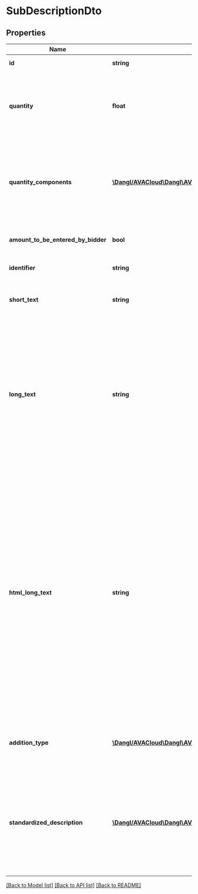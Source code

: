 # SubDescriptionDto

## Properties
Name | Type | Description | Notes
------------ | ------------- | ------------- | -------------
**id** | **string** | Elements GUID identifier. | 
**quantity** | **float** | Returns the total calculated sum of all quantity assignments. Will return the result rounded to three decimal places. | 
**quantity_components** | [**\Dangl/AVACloud\Dangl\AVACloud\CalculationDto[]**](CalculationDto.md) | Holds quantity information for this sub description. Quantity is listening to changes here and is reporting the total sum of all quantity components. | [optional] 
**amount_to_be_entered_by_bidder** | **bool** | Indicates if the bidder is asked to specify an amount. | 
**identifier** | **string** | Identifier for this SubDescription. | [optional] 
**short_text** | **string** | Short description for this DescriptionBase element. | [optional] 
**long_text** | **string** | Detailed description for this DescriptionBase element. When the HtmlLongText is set, this is automatically overwritten and filled with the appropriate plain text representation of the Html text. Vice versa, setting this property overrides the HtmlLongText. | [optional] 
**html_long_text** | **string** | This contains the Html representation of the Longtext. When the LongText is set, this is automatically overwritten and filled with the appropriate Html representation of the plaintext. Vice versa, setting this property overrides the LongText. GAEB 90 and GAEB 2000 exports do not support any image functionality. In GAEB XML, only images that use an embedded Base64 data uri are exported, regular url references are cleared before written out. | [optional] 
**addition_type** | [**\Dangl/AVACloud\Dangl\AVACloud\AdditionTypeDto**](AdditionTypeDto.md) | Indicates if this DescriptionBase element contains Buyer or Bidder additions to the text. | 
**standardized_description** | [**\Dangl/AVACloud\Dangl\AVACloud\StandardizedDescriptionDto**](StandardizedDescriptionDto.md) | This represents a standardized description. This means that instead of solely relying on texts to describe a service, external standards and definitions are referenced for a common understanding. | [optional] 

[[Back to Model list]](../README.md#documentation-for-models) [[Back to API list]](../README.md#documentation-for-api-endpoints) [[Back to README]](../README.md)


